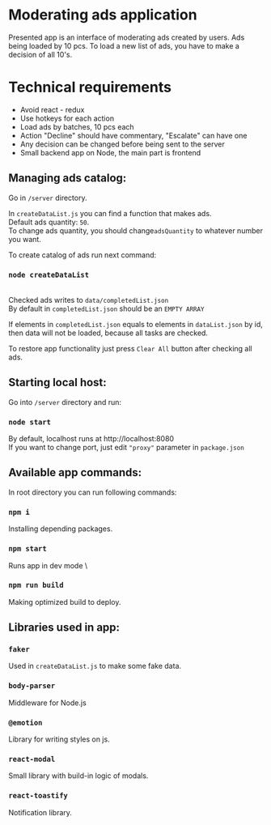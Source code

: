 # Moderating ads application
Presented app is an interface of moderating ads created by users. Ads being loaded by 10 pcs. To load a new list of ads, you have to make a decision of all 10's.

# Technical requirements
- Avoid react - redux
- Use hotkeys for each action
- Load ads by batches, 10 pcs each
- Action "Decline" should have commentary, "Escalate" can have one
- Any decision can be changed before being sent to the server
- Small backend app on Node, the main part is frontend

## Managing ads catalog:
Go in `/server` directory.

In `createDataList.js` you can find a function that makes ads. \
Default ads quantity:  `50`. \
To change ads quantity, you should change`adsQuantity` to whatever number you want.

To create catalog of ads run next command:
### `node createDataList`

\
Checked ads writes to `data/completedList.json` \
By default in `completedList.json` should be an `EMPTY ARRAY`

If elements in `completedList.json` equals to elements in `dataList.json` by id, then data will not be loaded, because all tasks are checked.

To restore app functionality just press `Clear All` button after checking all ads. 


## Starting local host:

Go into `/server` directory and run:

### `node start`

By default, localhost runs at http://localhost:8080 \
If you want to change port, just edit `"proxy"` parameter in `package.json`

## Available app commands:

In root directory you can run following commands:

### `npm i`

Installing depending packages.

### `npm start`

Runs app in dev mode \

### `npm run build`

Making optimized build to deploy.

## Libraries used in app:

### `faker`

Used in `createDataList.js` to make some fake data.

### `body-parser`

Middleware for Node.js

### `@emotion`

Library for writing styles on js.

### `react-modal`

Small library with build-in logic of modals.

### `react-toastify`

Notification library.
